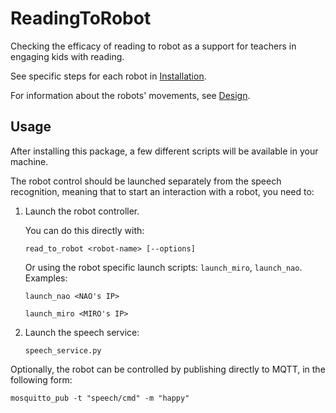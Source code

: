 # ReadingToRobot

Checking the efficacy of reading to robot as a support for teachers in engaging kids with reading.

See specific steps for each robot in [Installation](./doc/installation.md).

For information about the robots' movements, see [Design](./doc/design.md).

## Usage

After installing this package, a few different scripts will be available in your machine.

The robot control should be launched separately from the speech recognition, meaning that to start
an interaction with a robot, you need to:

1. Launch the robot controller.

   You can do this directly with:

   ```
   read_to_robot <robot-name> [--options]
   ```

   Or using the robot specific launch scripts: `launch_miro`, `launch_nao`.
   Examples:

   ```
   launch_nao <NAO's IP>
   ```

   ```
   launch_miro <MIRO's IP>
   ```

2. Launch the speech service:
   ```
   speech_service.py
   ```

Optionally, the robot can be controlled by publishing directly to MQTT, in the following form:

```
mosquitto_pub -t "speech/cmd" -m "happy"
```

